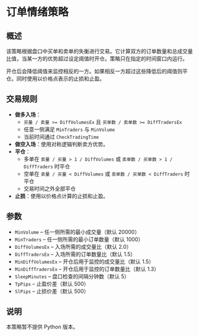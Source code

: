# 订单情绪策略

## 概述
该策略根据盘口中买单和卖单的失衡进行交易。它计算双方的订单数量和总成交量比值，当某一方的优势超过设定阈值时开仓。策略只在指定的时间窗口内运行。

开仓后会降低阈值来监控相反的一方。如果相反一方超过这些降低后的阈值则平仓。同时使用以价格点表示的止损和止盈。

## 交易规则
- **做多入场**：
  - `买量 / 卖量 >= DiffVolumesEx` 且 `买单数 / 卖单数 >= DiffTradersEx`
  - 任意一侧满足 `MinTraders` 与 `MinVolume`
  - 当前时间通过 `CheckTradingTime`
- **做空入场**：使用对称逻辑判断卖方优势。
- **平仓**：
  - 多单在 `卖量 / 买量 > 1 / DiffVolumes` 或 `卖单数 / 买单数 > 1 / DiffTraders` 时平仓
  - 空单在 `卖量 / 买量 < DiffVolumes` 或 `卖单数 / 买单数 < DiffTraders` 时平仓
  - 交易时间之外全部平仓
- **止损**：使用以价格点计算的止损和止盈。

## 参数
- `MinVolume` – 任一侧所需的最小成交量（默认 20000）
- `MinTraders` – 任一侧所需的最小订单数量（默认 1000）
- `DiffVolumesEx` – 入场所需的成交量比（默认 2.0）
- `DiffTradersEx` – 入场所需的订单数量比（默认 1.5）
- `MinDiffVolumesEx` – 开仓后用于监控的成交量比（默认 1.5）
- `MinDiffTradersEx` – 开仓后用于监控的订单数量比（默认 1.3）
- `SleepMinutes` – 盘口检查的间隔分钟数（默认 5）
- `TpPips` – 止盈价差（默认 500）
- `SlPips` – 止损价差（默认 500）

## 说明
本策略暂不提供 Python 版本。
